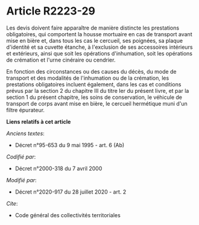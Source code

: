 # Article R2223-29

Les devis doivent faire apparaître de manière distincte les prestations obligatoires, qui comportent la housse mortuaire en
cas de transport avant mise en bière et, dans tous les cas le cercueil, ses poignées, sa plaque d'identité et sa cuvette
étanche, à l'exclusion de ses accessoires intérieurs et extérieurs, ainsi que soit les opérations d'inhumation, soit les
opérations de crémation et l'urne cinéraire ou cendrier.

En fonction des circonstances ou des causes du décès, du mode de transport et des modalités de l'inhumation ou de la
crémation, les prestations obligatoires incluent également, dans les cas et conditions prévus par la section 2 du chapitre
III du titre Ier du présent livre, et par la section 1 du présent chapitre, les soins de conservation, le véhicule de
transport de corps avant mise en bière, le cercueil hermétique muni d'un filtre épurateur.

**Liens relatifs à cet article**

_Anciens textes_:

  - Décret n°95-653 du 9 mai 1995 - art. 6 (Ab)

_Codifié par_:

  - Décret n°2000-318 du 7 avril 2000

_Modifié par_:

  - Décret n°2020-917 du 28 juillet 2020 - art. 2

_Cite_:

  - Code général des collectivités territoriales
